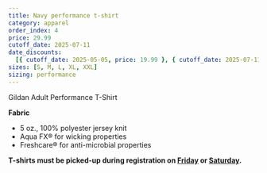 ```yaml
---
title: Navy performance t-shirt
category: apparel
order_index: 4
price: 29.99
cutoff_date: 2025-07-11
date_discounts:
  [{ cutoff_date: 2025-05-05, price: 19.99 }, { cutoff_date: 2025-07-11, price: 24.99 }]
sizes: [S, M, L, XL, XXL]
sizing: performance
---
```


Gildan Adult Performance T-Shirt

**Fabric**

- 5 oz., 100% polyester jersey knit
- Aqua FX® for wicking properties
- Freshcare® for anti-microbial properties

**T-shirts must be picked-up during registration on [Friday](/schedule/friday/registration-and-expo/) or [Saturday](/schedule/saturday/registration-and-expo/).**

<!-- https://www.alphabroder.com/product/g420/gildan-adult-performance-t-shirt.html -->

